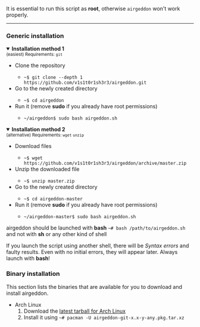 It is essential to run this script as **root**, otherwise `airgeddon` won't work properly.

***

### Generic installation

<details open>
	<summary><strong>Installation method 1</strong></summary>
	<sub>(easiest) Requirements: <code>git</code></sub>
	<ul>
		<li>Clone the repository</li>
		<ul>
			<li><code>~$ git clone --depth 1 https://github.com/v1s1t0r1sh3r3/airgeddon.git</code></li>
		</ul>
		<li>Go to the newly created directory</li>
		<ul>
			<li><code>~$ cd airgeddon</code></li>
		</ul>
		<li>Run it (remove <strong>sudo</strong> if you already have root permissions)</li>
		<ul>
			<li><code>~/airgeddon$ sudo bash airgeddon.sh</code></li>
		</ul>
	</ul>
</details>
<details open>
	<summary><strong>Installation method 2</strong></summary>
	<sub>(alternative) Requirements: <code>wget</code> <code>unzip</code></sub>
	<ul>
		<li>Download files</li>
		<ul>
			<li><code>~$ wget https://github.com/v1s1t0r1sh3r3/airgeddon/archive/master.zip</code></li>
		</ul>
		<li>Unzip the downloaded file</li>
		<ul>
			<li><code>~$ unzip master.zip</code></li>
		</ul>
		<li>Go to the newly created directory</li>
		<ul>
			<li><code>~$ cd airgeddon-master</code></li>
		</ul>
		<li>Run it (remove <strong>sudo</strong> if you already have root permissions)</li>
		<ul>
			<li><code>~/airgeddon-master$ sudo bash airgeddon.sh</code></li>
		</ul>
	</ul>
</details>

airgeddon should be launched with **bash** `~# bash /path/to/airgeddon.sh` and not with **sh** or any other kind of shell


If you launch the script using another shell, there will be *Syntax errors* and faulty results.
Even with no initial errors, they will appear later. Always launch with **bash**!

### Binary installation

This section lists the binaries that are available for you to download and install airgeddon.

- Arch Linux
  1. Download the [latest tarball for Arch Linux]
  2. Install it using `~# pacman -U airgeddon-git-x.x-y-any.pkg.tar.xz`

[latest tarball for Arch Linux]: https://github.com/v1s1t0r1sh3r3/airgeddon/tree/master/binaries/arch